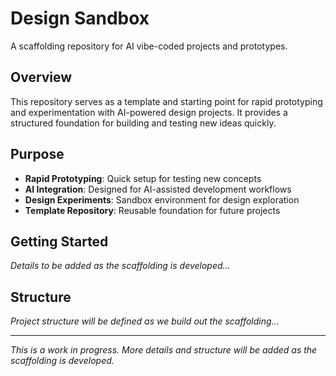 # Design Sandbox

A scaffolding repository for AI vibe-coded projects and prototypes.

## Overview

This repository serves as a template and starting point for rapid prototyping and experimentation with AI-powered design projects. It provides a structured foundation for building and testing new ideas quickly.

## Purpose

- **Rapid Prototyping**: Quick setup for testing new concepts
- **AI Integration**: Designed for AI-assisted development workflows
- **Design Experiments**: Sandbox environment for design exploration
- **Template Repository**: Reusable foundation for future projects

## Getting Started

*Details to be added as the scaffolding is developed...*

## Structure

*Project structure will be defined as we build out the scaffolding...*

---

*This is a work in progress. More details and structure will be added as the scaffolding is developed.*
